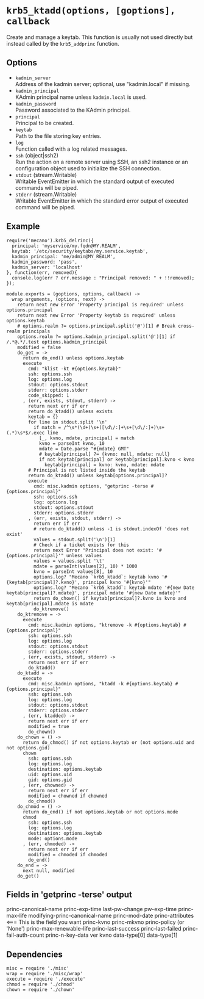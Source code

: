 
# `krb5_ktadd(options, [goptions], callback`

Create and manage a keytab. This function is usually not used directly but instead
called by the `krb5_addprinc` function.   

## Options

*   `kadmin_server`   
    Address of the kadmin server; optional, use "kadmin.local" if missing.   
*   `kadmin_principal`   
    KAdmin principal name unless `kadmin.local` is used.   
*   `kadmin_password`   
    Password associated to the KAdmin principal.   
*   `principal`   
    Principal to be created.   
*   `keytab`   
    Path to the file storing key entries.   
*   `log`   
    Function called with a log related messages.   
*   `ssh` (object|ssh2)   
    Run the action on a remote server using SSH, an ssh2 instance or an
    configuration object used to initialize the SSH connection.   
*   `stdout` (stream.Writable)   
    Writable EventEmitter in which the standard output of executed commands will
    be piped.   
*   `stderr` (stream.Writable)   
    Writable EventEmitter in which the standard error output of executed command
    will be piped.   

## Example

```
require('mecano').krb5_delrinc({
  principal: 'myservice/my.fqdn@MY.REALM',
  keytab: '/etc/security/keytabs/my.service.keytab',
  kadmin_principal: 'me/admin@MY_REALM',
  kadmin_password: 'pass',
  kadmin_server: 'localhost'
}, function(err, removed){
  console.log(err ? err.message : "Principal removed: " + !!removed);
});
```

    module.exports = (goptions, options, callback) ->
      wrap arguments, (options, next) ->
        return next new Error 'Property principal is required' unless options.principal
        return next new Error 'Property keytab is required' unless options.keytab
        # options.realm ?= options.principal.split('@')[1] # Break cross-realm principals
        options.realm ?= options.kadmin_principal.split('@')[1] if /.*@.*/.test options.kadmin_principal
        modified = false
        do_get = ->
          return do_end() unless options.keytab
          execute
            cmd: "klist -kt #{options.keytab}"
            ssh: options.ssh
            log: options.log
            stdout: options.stdout
            stderr: options.stderr
            code_skipped: 1
          , (err, exists, stdout, stderr) ->
            return next err if err
            return do_ktadd() unless exists
            keytab = {}
            for line in stdout.split '\n'
              if match = /^\s*(\d+)\s+([\d\/:]+\s+[\d\/:]+)\s+(.*)\s*$/.exec line
                [_, kvno, mdate, principal] = match
                kvno = parseInt kvno, 10
                mdate = Date.parse "#{mdate} GMT"
                # keytab[principal] ?= {kvno: null, mdate: null}
                if not keytab[principal] or keytab[principal].kvno < kvno
                  keytab[principal] = kvno: kvno, mdate: mdate
            # Principal is not listed inside the keytab
            return do_ktadd() unless keytab[options.principal]?
            execute
              cmd: misc.kadmin options, "getprinc -terse #{options.principal}"
              ssh: options.ssh
              log: options.log
              stdout: options.stdout
              stderr: options.stderr
            , (err, exists, stdout, stderr) ->
              return err if err
              # return do_ktadd() unless -1 is stdout.indexOf 'does not exist'
              values = stdout.split('\n')[1]
              # Check if a ticket exists for this
              return next Error "Principal does not exist: '#{options.principal}'" unless values
              values = values.split '\t'
              mdate = parseInt(values[2], 10) * 1000
              kvno = parseInt values[8], 10
              options.log? "Mecano `krb5_ktadd`: keytab kvno '#{keytab[principal]?.kvno}', principal kvno '#{kvno}'"
              options.log? "Mecano `krb5_ktadd`: keytab mdate '#{new Date keytab[principal]?.mdate}', principal mdate '#{new Date mdate}'"
              return do_chown() if keytab[principal]?.kvno is kvno and keytab[principal].mdate is mdate
              do_ktremove()
        do_ktremove = ->
          execute
            cmd: misc.kadmin options, "ktremove -k #{options.keytab} #{options.principal}"
            ssh: options.ssh
            log: options.log
            stdout: options.stdout
            stderr: options.stderr
          , (err, exists, stdout, stderr) ->
            return next err if err
            do_ktadd()
        do_ktadd = ->
          execute
            cmd: misc.kadmin options, "ktadd -k #{options.keytab} #{options.principal}"
            ssh: options.ssh
            log: options.log
            stdout: options.stdout
            stderr: options.stderr
          , (err, ktadded) ->
            return next err if err
            modified = true
            do_chown()
        do_chown = () ->
          return do_chmod() if not options.keytab or (not options.uid and not options.gid)
          chown
            ssh: options.ssh
            log: options.log
            destination: options.keytab
            uid: options.uid
            gid: options.gid
          , (err, chowned) ->
            return next err if err
            modified = chowned if chowned
            do_chmod()
        do_chmod = () ->
          return do_end() if not options.keytab or not options.mode
          chmod
            ssh: options.ssh
            log: options.log
            destination: options.keytab
            mode: options.mode
          , (err, chmoded) ->
            return next err if err
            modified = chmoded if chmoded
            do_end()
        do_end = ->
          next null, modified
        do_get()

## Fields in 'getprinc -terse' output

princ-canonical-name
princ-exp-time
last-pw-change
pw-exp-time
princ-max-life
modifying-princ-canonical-name
princ-mod-date
princ-attributes <=== This is the field you want
princ-kvno
princ-mkvno
princ-policy (or 'None')
princ-max-renewable-life
princ-last-success
princ-last-failed
princ-fail-auth-count
princ-n-key-data
ver
kvno
data-type[0]
data-type[1]

## Dependencies

    misc = require './misc'
    wrap = require './misc/wrap'
    execute = require './execute'
    chmod = require './chmod'
    chown = require './chown'


